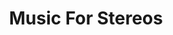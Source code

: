 ---
ee_id: '4172'
site: '1'
type: '5'
title: Music For Stereos
url: music-for-stereos
year: '2010'
venue: Art Institute of Chicago
state_country: Chicago
pitch: Composition for consumer home stereos, and CD’s. :/
ps: Stressful!
imgs: MusicForStereos-2010-025-performance-chicago-9-database-TR.jpg,MusicForStereos-2010-025-performance-chicago-12-database-TR.jpg,MusicForStereos-2010-025-performance-chicago-5-database-TR.jpg,MusicForStereos-2010-025-performance-chicago-13-database-TR.jpg
things: "[4196] [2010-025-music-for-stereos] 2010-025 Music For Stereos"
layout: shows
---